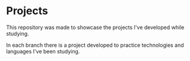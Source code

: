 # Projects
This repository was made to showcase the projects I've developed while studying.

In each branch there is a project developed to practice technologies and languages I've been studying.
